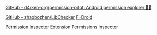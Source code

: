 
[GitHub - d4rken-org/permission-pilot: Android permission explorer 🧑‍✈️](https://github.com/d4rken-org/permission-pilot)

[GitHub - zhaobozhen/LibChecker](https://github.com/zhaobozhen/LibChecker)
[F-Droid](https://f-droid.org/app/com.absinthe.libchecker)

[Permission Inspector](https://github.com/tsl143/addonManager)
Extension Permissions Inspector
